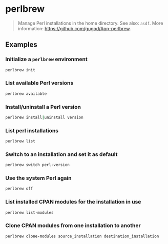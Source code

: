 # perlbrew

> Manage Perl installations in the home directory. See also: `asdf`. More information: <https://github.com/gugod/App-perlbrew>.

## Examples

### Initialize a `perlbrew` environment

```bash
perlbrew init
```

### List available Perl versions

```bash
perlbrew available
```

### Install/uninstall a Perl version

```bash
perlbrew install|uninstall version
```

### List perl installations

```bash
perlbrew list
```

### Switch to an installation and set it as default

```bash
perlbrew switch perl-version
```

### Use the system Perl again

```bash
perlbrew off
```

### List installed CPAN modules for the installation in use

```bash
perlbrew list-modules
```

### Clone CPAN modules from one installation to another

```bash
perlbrew clone-modules source_installation destination_installation
```
